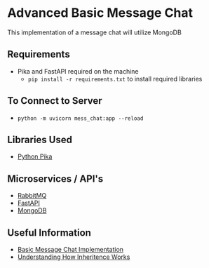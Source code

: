 # Advanced Basic Message Chat
This implementation of a message chat will utilize MongoDB

## Requirements
* Pika and FastAPI required on the machine
    * ```pip install -r requirements.txt``` to install required libraries

## To Connect to Server
* ```python -m uvicorn mess_chat:app --reload```

## Libraries Used
* [Python Pika](https://pypi.org/project/pika/#:~:text=Pika%20is%20a%20RabbitMQ%20%28AMQP%200-9-1%29%20client%20library,RabbitMQ%E2%80%99s%20extensions.%20Python%202.7%20and%203.4%2B%20are%20supported.)

## Microservices / API's
* [RabbitMQ](https://www.rabbitmq.com/#features)
* [FastAPI](https://fastapi.tiangolo.com/)
* [MongoDB](https://docs.mongodb.com/manual/?_ga=2.213141972.1346719986.1645739830-1894126807.1645739830)

## Useful Information
* [Basic Message Chat Implementation](https://github.com/kevinthedang/message-based-chat)
* [Understanding How Inheritence Works](https://www.geeksforgeeks.org/python-call-parent-class-method/)